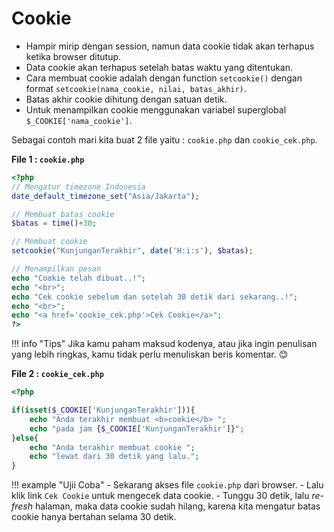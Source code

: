 # Cookie

- Hampir mirip dengan session, namun data cookie tidak akan terhapus ketika browser ditutup.
- Data cookie akan terhapus setelah batas waktu yang ditentukan.
- Cara membuat cookie adalah dengan function `setcookie()` dengan format `setcookie(nama_cookie, nilai, batas_akhir)`.
- Batas akhir cookie dihitung dengan satuan detik.
- Untuk menampilkan cookie menggunakan variabel superglobal `$_COOKIE['nama_cookie']`.


Sebagai contoh mari kita buat 2 file yaitu : `cookie.php` dan `cookie_cek.php`.

**File 1 : `cookie.php`**

```php
<?php
// Mengatur timezone Indonesia
date_default_timezone_set("Asia/Jakarta");

// Membuat batas cookie
$batas = time()+30;

// Membuat cookie
setcookie("KunjunganTerakhir", date('H:i:s'), $batas);

// Menampilkan pesan
echo "Cookie telah dibuat..!";
echo "<br>";
echo "Cek cookie sebelum dan setelah 30 detik dari sekarang..!";
echo "<br>";
echo "<a href='cookie_cek.php'>Cek Cookie</a>";
?>
```

!!! info "Tips"
    Jika kamu paham maksud kodenya, atau jika ingin penulisan yang lebih ringkas, kamu tidak perlu menuliskan beris komentar. 😊


**File 2 : `cookie_cek.php`**

```php
<?php

if(isset($_COOKIE['KunjunganTerakhir'])){
    echo "Anda terakhir membuat <b>cookie</b> ";
    echo "pada jam {$_COOKIE['KunjunganTerakhir']}";
}else{
    echo "Anda terakhir membuat cookie ";
    echo "lewat dari 30 detik yang lalu.";
}
```

!!! example "Ujii Coba"
    - Sekarang akses file `cookie.php` dari browser.
    - Lalu klik link `Cek Cookie` untuk mengecek data cookie.
    - Tunggu 30 detik, lalu *re-fresh* halaman, maka data cookie sudah hilang, karena kita mengatur batas cookie hanya bertahan selama 30 detik.